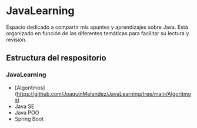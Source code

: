 # JavaLearning

Espacio dedicado a compartir mis apuntes y aprendizajes sobre Java. Está organizado en función de las diferentes temáticas para facilitar su lectura y revisión.

## Estructura del respositorio

### JavaLearning
  - [Algoritmos] (https://github.com/JoaquinMelendez/JavaLearning/tree/main/Algoritmos)
  - Java SE
  - Java POO
  - Spring Boot
